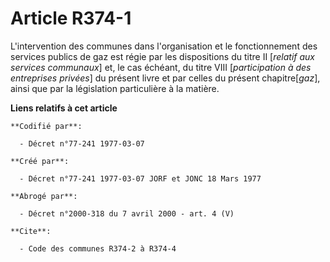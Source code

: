 # Article R374-1

L'intervention des communes dans l'organisation et le fonctionnement des services publics de gaz est régie par les
dispositions du titre II [*relatif aux services communaux*] et, le cas échéant, du titre VIII [*participation à des
entreprises privées*] du présent livre et par celles du présent chapitre[*gaz*], ainsi que par la législation particulière à
la matière.

**Liens relatifs à cet article**

	**Codifié par**:

	  - Décret n°77-241 1977-03-07

	**Créé par**:

	  - Décret n°77-241 1977-03-07 JORF et JONC 18 Mars 1977

	**Abrogé par**:

	  - Décret n°2000-318 du 7 avril 2000 - art. 4 (V)

	**Cite**:

	  - Code des communes R374-2 à R374-4
